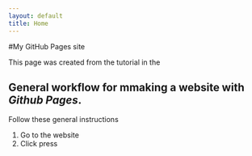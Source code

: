 ```yaml
---
layout: default
title: Home
---
```


#My GitHub Pages site

This page was created from the tutorial in the 

## General workflow for mmaking a website with _Github Pages_.

Follow these general instructions

1. Go to the website
2. Click press 
